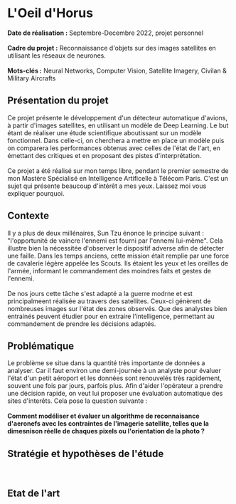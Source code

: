 # L'Oeil d'Horus

**Date de réalisation :** Septembre-Decembre 2022, projet personnel
<br> <br>
**Cadre du projet :** Reconnaissance d'objets sur des images satellites en utilisant les réseaux de neurones.
<br> <br>
**Mots-clés :** Neural Networks, Computer Vision, Satellite Imagery, Civilan & Military Aircrafts
<br>
## Présentation du projet
Ce projet présente le développement d'un détecteur automatique d'avions, à partir d'images satellites, en utilisant un modèle de Deep Learning.
Le but étant de réaliser une étude scientifique aboutissant sur un modèle fonctionnel.
Dans celle-ci, on cherchera a mettre en place un modèle puis on comparera les performances obtenus avec celles de l'état de l'art, en émettant des critiques et en proposant des pistes d'interprétation.
<br><br>
Ce projet a été réalisé sur mon temps libre, pendant le premier semestre de mon Mastère Spécialisé en Intelligence Artificelle à Télécom Paris.
C'est un sujet qui présente beaucoup d'intérêt a mes yeux. Laissez moi vous expliquer pourquoi. 
<br>
## Contexte
Il y a plus de deux millénaires, Sun Tzu énonce le principe suivant : "l'opportunité de vaincre l'ennemi est fourni par l'ennemi lui-même".
Cela illustre bien la nécessitée d'observer le dispositif adverse afin de détecter une faille.
Dans les temps anciens, cette mission était remplie par une force de cavalerie légère appelée les Scouts.
Ils étaient les yeux et les oreilles de l'armée, informant le commandement des moindres faits et gestes de l'ennemi. <br>
<br>
De nos jours cette tâche s'est adapté a la guerre modrne et est principalmeent réalisée au travers des satellites.
Ceux-ci génèrent de nombreuses images sur l'état des zones observés. Que des analystes bien entrainés peuvent étudier pour en extraire l'intelligence, permettant au commandement de prendre les décisions adaptés.
<br>
## Problématique
Le problème se situe dans la quantité très importante de données a analyser. Car il faut environ une demi-journée à un analyste pour évaluer l'état d'un petit aéroport et les données sont renouvelés très rapidement, souvent une fois par jours, parfois plus.
Afin d'aider l'opérateur a prendre une décision rapide, on veut lui proposer une évaluation automatique des sites d'interêts.
Cela pose la question suivante : 
<br> <br>
**Comment modéliser et évaluer un algorithme de reconnaisance d'aeronefs avec les contraintes de l'imagerie satellite, telles que la dimesnison réelle de chaques pixels ou l'orientation de la photo ?**
<br>
## Stratégie et hypothèses de l'étude
<br>

## Etat de l'art 




